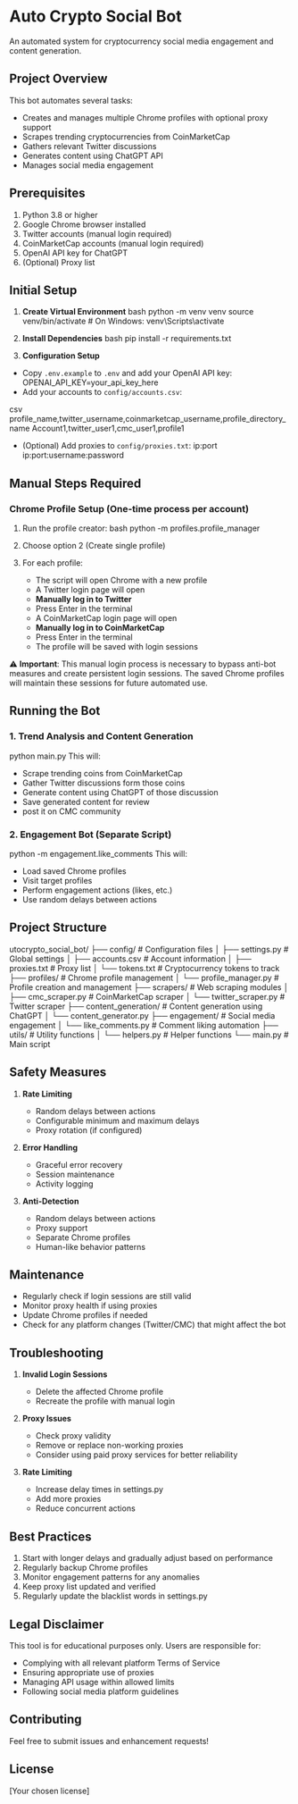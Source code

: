 # Auto Crypto Social Bot

An automated system for cryptocurrency social media engagement and content generation.

## Project Overview

This bot automates several tasks:
- Creates and manages multiple Chrome profiles with optional proxy support
- Scrapes trending cryptocurrencies from CoinMarketCap
- Gathers relevant Twitter discussions
- Generates content using ChatGPT API
- Manages social media engagement

## Prerequisites

1. Python 3.8 or higher
2. Google Chrome browser installed
3. Twitter accounts (manual login required)
4. CoinMarketCap accounts (manual login required)
5. OpenAI API key for ChatGPT
6. (Optional) Proxy list

## Initial Setup

1. **Create Virtual Environment**
bash
python -m venv venv
source venv/bin/activate # On Windows: venv\Scripts\activate


2. **Install Dependencies**
bash
pip install -r requirements.txt


3. **Configuration Setup**
- Copy `.env.example` to `.env` and add your OpenAI API key:
OPENAI_API_KEY=your_api_key_here
- Add your accounts to `config/accounts.csv`:

csv
profile_name,twitter_username,coinmarketcap_username,profile_directory_name
Account1,twitter_user1,cmc_user1,profile1

- (Optional) Add proxies to `config/proxies.txt`:
ip:port
ip:port:username:password

## Manual Steps Required

### Chrome Profile Setup (One-time process per account)

1. Run the profile creator:
bash
python -m profiles.profile_manager


2. Choose option 2 (Create single profile)

3. For each profile:
   - The script will open Chrome with a new profile
   - A Twitter login page will open
   - **Manually log in to Twitter**
   - Press Enter in the terminal
   - A CoinMarketCap login page will open
   - **Manually log in to CoinMarketCap**
   - Press Enter in the terminal
   - The profile will be saved with login sessions

⚠️ **Important**: This manual login process is necessary to bypass anti-bot measures and create persistent login sessions. The saved Chrome profiles will maintain these sessions for future automated use.

## Running the Bot

### 1. Trend Analysis and Content Generation

python main.py
This will:
- Scrape trending coins from CoinMarketCap
- Gather Twitter discussions  form those coins
- Generate content using ChatGPT of those discussion 
- Save generated content for review
- post it on CMC community

### 2. Engagement Bot (Separate Script)

python -m engagement.like_comments
This will:
- Load saved Chrome profiles
- Visit target profiles
- Perform engagement actions (likes, etc.)
- Use random delays between actions

## Project Structure
utocrypto_social_bot/
├── config/ # Configuration files
│ ├── settings.py # Global settings
│ ├── accounts.csv # Account information
│ ├── proxies.txt # Proxy list
│ └── tokens.txt # Cryptocurrency tokens to track
├── profiles/ # Chrome profile management
│ └── profile_manager.py # Profile creation and management
├── scrapers/ # Web scraping modules
│ ├── cmc_scraper.py # CoinMarketCap scraper
│ └── twitter_scraper.py # Twitter scraper
├── content_generation/ # Content generation using ChatGPT
│ └── content_generator.py
├── engagement/ # Social media engagement
│ └── like_comments.py # Comment liking automation
├── utils/ # Utility functions
│ └── helpers.py # Helper functions
└── main.py # Main script


## Safety Measures

1. **Rate Limiting**
   - Random delays between actions
   - Configurable minimum and maximum delays
   - Proxy rotation (if configured)

2. **Error Handling**
   - Graceful error recovery
   - Session maintenance
   - Activity logging

3. **Anti-Detection**
   - Random delays between actions
   - Proxy support
   - Separate Chrome profiles
   - Human-like behavior patterns

## Maintenance

- Regularly check if login sessions are still valid
- Monitor proxy health if using proxies
- Update Chrome profiles if needed
- Check for any platform changes (Twitter/CMC) that might affect the bot

## Troubleshooting

1. **Invalid Login Sessions**
   - Delete the affected Chrome profile
   - Recreate the profile with manual login

2. **Proxy Issues**
   - Check proxy validity
   - Remove or replace non-working proxies
   - Consider using paid proxy services for better reliability

3. **Rate Limiting**
   - Increase delay times in settings.py
   - Add more proxies
   - Reduce concurrent actions

## Best Practices

1. Start with longer delays and gradually adjust based on performance
2. Regularly backup Chrome profiles
3. Monitor engagement patterns for any anomalies
4. Keep proxy list updated and verified
5. Regularly update the blacklist words in settings.py

## Legal Disclaimer

This tool is for educational purposes only. Users are responsible for:
- Complying with all relevant platform Terms of Service
- Ensuring appropriate use of proxies
- Managing API usage within allowed limits
- Following social media platform guidelines

## Contributing

Feel free to submit issues and enhancement requests!

## License

[Your chosen license]
